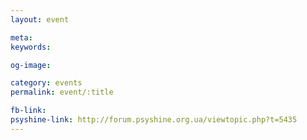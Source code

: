 ```yaml
---
layout: event

meta: 
keywords: 

og-image: 

category: events
permalink: event/:title

fb-link: 
psyshine-link: http://forum.psyshine.org.ua/viewtopic.php?t=5435
---
```


